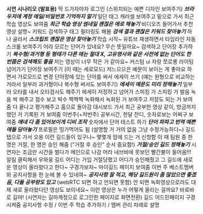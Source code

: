 **시연 시나리오 (발표용)**  딱 드가자마자 로그인 (스위치되는 예쁜 디자인 보여주기) ***브라우저에 계정 메일/비밀번호  기억하지 말기*** 일단 태그 캐러셀 보여주고 밑으로 가서 최근 학습 영상도 보여줌 ***최근 학습 영상 썸네일 괜찮은 애로 해놓기*** 비디오즈 들어가서 추천영상 설명~ 키워드 검색하구 태그 필터링도 해봄 ***검색 결과 괜찮은 키워드 찾아놓기*** 하나 골라서 ***스크립트 괜찮은 영상 찾아놓기*** 학습 시작~ 유튜브 재생하면서 타임라인 자동 스크롤 보여주기 어라 모르는 단어가 있네요? 무슨 뜻일까요~ 검색하고 단어장 추가하기 ***복수형/과거형 등 형태가 다른 애는 절대 X, 고유명사와 같은 사전에 없는 단어도 한 번쯤은 검색해도 좋음*** 저는 영상이 너무 작은 거 같아요~ 커스텀 ui 자랑 쪼로롱 라이팅 넘어가기 단어장 보여주기 (이 때는 세로모드) 저느으으은 예문이 보이는 게 좋아요 하면서 가로모드로 변경 단어장에 있는 단어를 써서 에세이 쓰기 (얘는 원형으로 비교하는 거라서 일부러 과거형이나 복수형 써서도 보여주기) ***에세이 예문도 미리 정해놓기*** 일부러 오타를 내서 오타검사도 해주기 에세이 저장하고 넘어가 스피킹 가 스피킹 가 발음 녹음 싹 해주고 점수 보고 박수 짝짝짝 녹화해서 녹화된 거 보여주고 저장도 되는 거 보여줌 다 끝나고 평가해주고 홈으로 돌아감 대시보드 가서 최근 공부한 영상 같이, 방금까지 했던 거 기록된 거 보여줌 이번주(+저번주) 공부시간, 한달 잔디, 숫자로보는 어쩌구 보여줌 ***얘네 다 좀 있어보이게 디비 조작*** 숫자에서 단어 테스트 하기 ***단어 파파고 번역 예쁜 애들 담아놓기*** 프로필은 띵가먹어도 됨 (설명할 거 거의 없음 그냥 수정가능하다~) 길드 탭으로 가서 오옹 이런 길드들이 있구나~ 몇몇개 맘에 드는 거 신청함 이 때 팀원 중 한 명은 거절, 한 명은 승인 해줌 ("거절 후 승인" 순서 중요함!) ***거절/승인 길드 정해놓기*** 시연자는 조금만 시간을 벌다가 메인으로 나감 어라 내브바에 못보던 빨간불이 들어옴!!! 알림 클릭해서 우와웅 길드 어디는 가입 거절당했고 어디가 승인해줬고 그 길드에 새로운 영상이 올라왔다고 한다~ 구경가보자~ 마이길드 페이지 보여줌 이번 주 베스트멤버와 공지사항을 한 눈에 볼 수 있네여~ ***공지사항 잘 적고, 해당 길드원이 좀 많았으면 좋겠음, 다들 공부량도 있고*** (webRTC 되면 하고 안되면 못함) 안 되면 녹화영상으로라도 대체 새로 올라왔다던 영상도 보이네요~ 이런 영상은 누가 어떻게 올리는 걸까요? 바로바로 길마! (시연자는 길마계정으로 로그인한 페이지로 화면전환) 길드 어드민페이지 구경시켜줌 공지사항 수정 / 이번 주 학습 추가하기 / 멤버 관리 차례로 설명